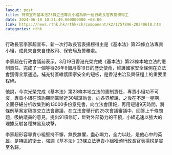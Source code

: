 ```yaml
---
layout: post
title: 特首宣布基本法23條立法專責小組為新一屆行政長官表揚榜得主
date: 2024-06-18 10:21:49.000000000 +08:00
link: https://news.rthk.hk/rthk/ch/component/k2/1757896-20240618.htm
categories: rthk
---
```


行政長官李家超宣布，新一次行政長官表揚榜得主是《基本法》第23條立法專責小組，成員來自來自律政司、保安局及警務處。

李家超在行政會議前表示，3月19日香港光榮完成《基本法》第23條本地立法的憲制責任、完成了一個等待26年8個月零19日的歷史使命，維護國家安全條例在立法會獲得全票通過，補充特區維護國家安全的短板，是香港由治及興征程上的重要里程碑。

他說，今次光榮完成《基本法》第23條本地立法的憲制責任，專責小組功不可沒，專責小組在諮詢期間籌辦近30場諮詢會，向各界解說，之後在不足一星期，全面仔細分析收集到的13000多份意見書，向立法會匯報，再用短短9天時間，將條例草案定稿提交立法會審議，在立法會舉行的25次會議審議中，回答上千條問題，吸納議員的意見，提出91項修訂，針對外部勢力的干預，小組迅速以強大的理據反駁各種抹黑及攻擊。

李家超形容專責小組堅持不懈，無畏無懼，盡心竭力，全力以赴，是他心中的英雄、是特區的衛士，強調《基本法》23條立法專責小組獲頒行政長官表揚榜是實至名歸。

